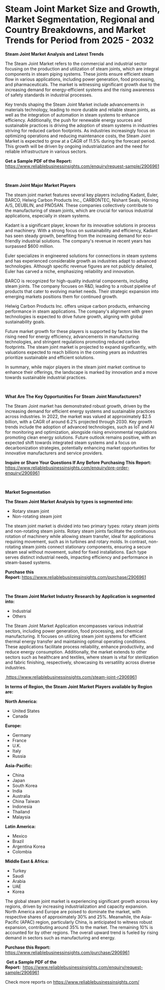 <p><h1>Steam Joint Market Size and Growth, Market Segmentation, Regional and Country Breakdowns, and Market Trends for Period from 2025 -  2032</h1></p><p><strong>Steam Joint Market Analysis and Latest Trends</strong></p>
<p><p>The Steam Joint Market refers to the commercial and industrial sector focusing on the production and utilization of steam joints, which are integral components in steam piping systems. These joints ensure efficient steam flow in various applications, including power generation, food processing, and pharmaceuticals. The market is witnessing significant growth due to the increasing demand for energy-efficient systems and the rising awareness of safety standards in industrial processes.</p><p>Key trends shaping the Steam Joint Market include advancements in materials technology, leading to more durable and reliable steam joints, as well as the integration of automation in steam systems to enhance efficiency. Additionally, the push for renewable energy sources and sustainable practices is driving the adoption of steam systems in industries striving for reduced carbon footprints. As industries increasingly focus on optimizing operations and reducing maintenance costs, the Steam Joint Market is expected to grow at a CAGR of 11.5% during the forecast period. This growth will be driven by ongoing industrialization and the need for reliable infrastructure in various sectors.</p></p>
<p><strong>Get a Sample PDF of the Report:&nbsp;</strong> <a href="https://www.reliablebusinessinsights.com/enquiry/request-sample/2906961?utm_campaign=2811&utm_medium=2&utm_source=Github&utm_content=ia&utm_term=12032025&utm_id=steam-joint">https://www.reliablebusinessinsights.com/enquiry/request-sample/2906961</a></p>
<p>&nbsp;</p>
<p><strong>Steam Joint Major Market Players</strong></p>
<p><p>The steam joint market features several key players including Kadant, Euler, BARCO, Helwig Carbon Products Inc., CARBONTEC, Nishant Seals, Hörning A/S, DEUBLIN, and PNÖSAN. These companies collectively contribute to the manufacturing of steam joints, which are crucial for various industrial applications, especially in steam systems.</p><p>Kadant is a significant player, known for its innovative solutions in process and machinery. With a strong focus on sustainability and efficiency, Kadant has seen steady growth, benefiting from the increasing demand for eco-friendly industrial solutions. The company's revenue in recent years has surpassed $600 million.</p><p>Euler specializes in engineered solutions for connections in steam systems and has experienced considerable growth as industries adapt to advanced technologies. Although specific revenue figures are not publicly detailed, Euler has carved a niche, emphasizing reliability and innovation.</p><p>BARCO is recognized for high-quality industrial components, including steam joints. The company focuses on R&D, leading to a robust pipeline of products that cater to evolving market needs. Their strategic expansion into emerging markets positions them for continued growth.</p><p>Helwig Carbon Products Inc. offers unique carbon products, enhancing performance in steam applications. The company's alignment with green technologies is expected to drive future growth, aligning with global sustainability goals.</p><p>Future market growth for these players is supported by factors like the rising need for energy efficiency, advancements in manufacturing technologies, and stringent regulations promoting reduced carbon footprints. The steam joint market is projected to expand significantly, with valuations expected to reach billions in the coming years as industries prioritize sustainable and efficient solutions. </p><p>In summary, while major players in the steam joint market continue to enhance their offerings, the landscape is marked by innovation and a move towards sustainable industrial practices.</p></p>
<p>&nbsp;</p>
<p><strong>What Are The Key Opportunities For Steam Joint Manufacturers?</strong></p>
<p><p>The Steam Joint market has demonstrated robust growth, driven by the increasing demand for efficient energy systems and sustainable practices across industries. In 2022, the market was valued at approximately $2.5 billion, with a CAGR of around 6.2% projected through 2030. Key growth trends include the adoption of advanced technologies, such as IoT and AI for monitoring and optimization, alongside rising environmental regulations promoting clean energy solutions. Future outlook remains positive, with an expected shift towards integrated steam systems and a focus on decarbonization strategies, potentially enhancing market opportunities for innovative manufacturers and service providers.</p></p>
<p><strong>Inquire or Share Your Questions If Any Before Purchasing This Report:</strong> <a href="https://www.reliablebusinessinsights.com/enquiry/pre-order-enquiry/2906961?utm_campaign=2811&utm_medium=2&utm_source=Github&utm_content=ia&utm_term=12032025&utm_id=steam-joint">https://www.reliablebusinessinsights.com/enquiry/pre-order-enquiry/2906961</a></p>
<p>&nbsp;</p>
<p><strong>Market Segmentation</strong></p>
<p><strong>The Steam Joint Market Analysis by types is segmented into:</strong></p>
<p><ul><li>Rotary steam joint</li><li>Non-rotating steam joint</li></ul></p>
<p><p>The steam joint market is divided into two primary types: rotary steam joints and non-rotating steam joints. Rotary steam joints facilitate the continuous rotation of machinery while allowing steam transfer, ideal for applications requiring movement, such as in turbines and rotary molds. In contrast, non-rotating steam joints connect stationary components, ensuring a secure steam seal without movement, suited for fixed installations. Each type serves distinct industrial needs, impacting efficiency and performance in steam-based systems.</p></p>
<p><strong>Purchase this Report:&nbsp;</strong><a href="https://www.reliablebusinessinsights.com/purchase/2906961?utm_campaign=2811&utm_medium=2&utm_source=Github&utm_content=ia&utm_term=12032025&utm_id=steam-joint">https://www.reliablebusinessinsights.com/purchase/2906961</a></p>
<p>&nbsp;</p>
<p><strong>The Steam Joint Market Industry Research by Application is segmented into:</strong></p>
<p><ul><li>Industrial</li><li>Others</li></ul></p>
<p><p>The Steam Joint Market Application encompasses various industrial sectors, including power generation, food processing, and chemical manufacturing. It focuses on utilizing steam joint systems for efficient thermal energy transfer and maintaining optimal operating conditions. These applications facilitate process reliability, enhance productivity, and reduce energy consumption. Additionally, the market extends to other sectors such as healthcare and textiles, where steam is vital for sterilization and fabric finishing, respectively, showcasing its versatility across diverse industries.</p></p>
<p><a href="https://www.reliablebusinessinsights.com/steam-joint-r2906961?utm_campaign=2811&utm_medium=2&utm_source=Github&utm_content=ia&utm_term=12032025&utm_id=steam-joint">&nbsp;https://www.reliablebusinessinsights.com/steam-joint-r2906961</a></p>
<p><strong>In terms of Region, the Steam Joint Market Players available by Region are:</strong></p>
<p>
    <p> <strong> North America: </strong>
        <ul>
            <li>United States</li>
            <li>Canada</li>
        </ul>
        </p> 
    <p> <strong> Europe: </strong>
        <ul>
            <li>Germany</li>
            <li>France</li>
            <li>U.K.</li>
            <li>Italy</li>
            <li>Russia</li>
        </ul>
        </p> 
    <p> <strong> Asia-Pacific: </strong>
        <ul>
            <li>China</li>
            <li>Japan</li>
            <li>South Korea</li>
            <li>India</li>
            <li>Australia</li>
            <li>China Taiwan</li>
            <li>Indonesia</li>
            <li>Thailand</li>
            <li>Malaysia</li>
        </ul>
        </p> 
    <p> <strong> Latin America: </strong>
        <ul>
            <li>Mexico</li>
            <li>Brazil</li>
            <li>Argentina Korea</li>
            <li>Colombia</li>
        </ul>
        </p> 
    <p> <strong> Middle East & Africa: </strong>
        <ul>
            <li>Turkey</li>
            <li>Saudi</li>
            <li>Arabia</li>
            <li>UAE</li>
            <li>Korea</li>
        </ul>
    </p>
    </p>
<p><p>The global steam joint market is experiencing significant growth across key regions, driven by increasing industrialization and capacity expansion. North America and Europe are poised to dominate the market, with respective shares of approximately 30% and 25%. Meanwhile, the Asia-Pacific (APAC) region, particularly China, is anticipated to witness robust expansion, contributing around 35% to the market. The remaining 10% is accounted for by other regions. The overall upward trend is fueled by rising demand in sectors such as manufacturing and energy.</p></p>
<p><strong>Purchase this Report: </strong><a href="https://www.reliablebusinessinsights.com/purchase/2906961?utm_campaign=2811&utm_medium=2&utm_source=Github&utm_content=ia&utm_term=12032025&utm_id=steam-joint">https://www.reliablebusinessinsights.com/purchase/2906961</a></p>
<p>&nbsp;<strong>Get a Sample PDF of the Report:&nbsp;&nbsp;</strong><a href="https://www.reliablebusinessinsights.com/enquiry/request-sample/2906961?utm_campaign=2811&utm_medium=2&utm_source=Github&utm_content=ia&utm_term=12032025&utm_id=steam-joint">https://www.reliablebusinessinsights.com/enquiry/request-sample/2906961</a></p>
<p><strong></strong></p>
<p>Check more reports on <a href="https://www.reliablebusinessinsights.com/?utm_campaign=2811&utm_medium=2&utm_source=Github&utm_content=ia&utm_term=12032025&utm_id=steam-joint">https://www.reliablebusinessinsights.com/</a></p>